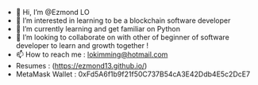 - 👋 Hi, I’m @Ezmond LO
- 👀 I’m interested in learning to be a blockchain software developer
- 🌱 I’m currently learning and get familiar on Python
- 💞️ I’m looking to collaborate on with other of beginner of software developer to learn and growth together !
- 📫 How to reach me : lokimming@hotmail.com
- Resumes : (https://ezmond13.github.io/)
- MetaMask Wallet : 0xFd5A6f1b9f21f50C737B54cA3E42Ddb4E5c2DcE7
<!---
Ezmond13/Ezmond13 is a ✨ special ✨ repository because its `README.md` (this file) appears on your GitHub profile.
You can click the Preview link to take a look at your changes.
--->
